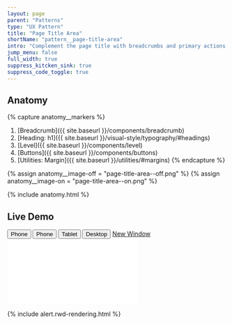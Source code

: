 ```yaml
---
layout: page
parent: "Patterns"
type: "UX Pattern"
title: "Page Title Area"
shortName: "pattern__page-title-area"
intro: "Complement the page title with breadcrumbs and primary actions."
jump_menu: false
full_width: true
suppress_kitcken_sink: true
suppress_code_toggle: true
---
```


## Anatomy

{% capture anatomy__markers %}
1. [Breadcrumb]({{ site.baseurl }}/components/breadcrumb)
1. [Heading: h1]({{ site.baseurl }}/visual-style/typography/#headings)
1. [Level]({{ site.baseurl }}/components/level)
1. [Buttons]({{ site.baseurl }}/components/buttons)
1. [Utilities: Margin]({{ site.baseurl }}/utilities/#margins)
{% endcapture %}

{% assign anatomy__image-off = "page-title-area--off.png" %}
{% assign anatomy__image-on = "page-title-area--on.png" %}

{% include anatomy.html %}

## Live Demo

<div class="docs__rwd-demo-block">
  <div class="docs__rwd-embed-container">
    <span class="fsa-btn-group fsa-btn-group--small" role="group" data-component="">
      <button data-behavior="toggle-rwd-size" data-target="rwd-demo_page-title-area" data-size="phone" class="fsa-btn-group__item fsa-btn-group__item--active" aria-selected="true" type="button" title="Portrait">Phone <span class="docs__rwd-demo-icon docs__rwd-demo-icon--portrait"></span></button>
      <button data-behavior="toggle-rwd-size" data-target="rwd-demo_page-title-area" data-size="phone-big" class="fsa-btn-group__item" type="button" title="Landscape">Phone <span class="docs__rwd-demo-icon docs__rwd-demo-icon--landscape"></span></button>
      <button data-behavior="toggle-rwd-size" data-target="rwd-demo_page-title-area" data-size="tablet" class="fsa-btn-group__item" type="button">Tablet</button>
      <button data-behavior="toggle-rwd-size" data-target="rwd-demo_page-title-area" data-size="desktop" class="fsa-btn-group__item" type="button">Desktop</button>
      <a class="fsa-btn-group__item" href="{{ site.baseurl }}/demo/page-title-area.html" target="_blank" title="View in a New Window">New Window</a>
    </span>
    <div class="docs__rwd-embed docs__rwd-embed--phone" id="rwd-demo_page-title-area">
      <iframe src="{{ site.baseurl }}/demo/page-title-area.html" class="docs__rwd-iframe" allowtransparency="true" frameborder="0" scrolling="yes" allowfullscreen="true"> </iframe>
    </div>
  </div>
</div>

{% include alert.rwd-rendering.html %}

